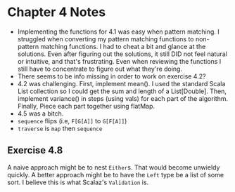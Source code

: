 Chapter 4 Notes
===============

* Implementing the functions for 4.1 was easy when pattern matching. I struggled when converting my pattern matching functions to non-pattern matching functions. I had to cheat a bit and glance at the solutions. Even after figuring out the solutions, it still DID not feel natural or intuitive, and that's frustrating. Even when reviewing the functions I still have to concentrate to figure out what they're doing.
* There seems to be info missing in order to work on exercise 4.2?
* 4.2 was challenging. First, implement mean(). I used the standard Scala List collection so I could get the sum and length of a List[Double]. Then, implement variance() in steps (using vals) for each part of the algorithm. Finally, Piece each part together using flatMap.
* 4.5 was a bitch.
* `sequence` flips (i.e, `F[G[A]]` to `G[F[A]]`)
* `traverse` is `map` then `sequence`

Exercise 4.8
------------

A naive approach might be to nest `Either`s. That would become unwieldy quickly. A better approach might be to have the `Left` type be a list of some sort. I believe this is what Scalaz's `Validation` is.